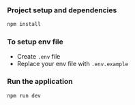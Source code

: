### Project setup and dependencies
```bash
npm install
```

### To setup env file
- Create `.env` file
- Replace your env file with `.env.example`

### Run the application
```bash
npm run dev
```